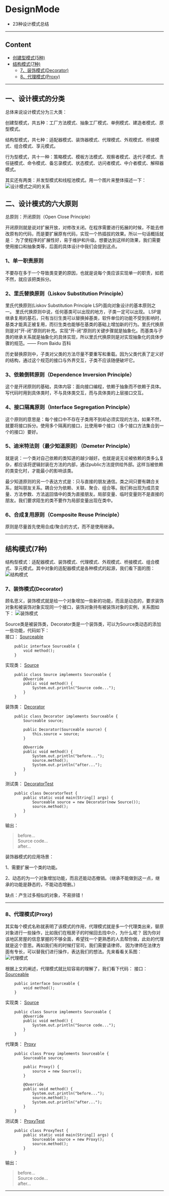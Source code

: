 # DesignMode
- 23种设计模式总结

------------
## Content

- [创建型模式(5种)](#创建型模式5种)
- [结构模式(7种)](#结构模式7种)  
    - [7、装饰模式(Decorator)](#7装饰模式decorator)  
    - [8、代理模式(Proxy)](#代理模式proxy)  
        

----------
## 一、设计模式的分类

总体来说设计模式分为三大类：

创建型模式，共五种：工厂方法模式、抽象工厂模式、单例模式、建造者模式、原型模式。

结构型模式，共七种：适配器模式、装饰器模式、代理模式、外观模式、桥接模式、组合模式、享元模式。

行为型模式，共十一种：策略模式、模板方法模式、观察者模式、迭代子模式、责任链模式、命令模式、备忘录模式、状态模式、访问者模式、中介者模式、解释器模式。

其实还有两类：并发型模式和线程池模式。用一个图片来整体描述一下：
        ![设计模式之间的关系](https://github.com/lanrengufeng/AlgorithmCode/blob/master/src/files/设计模式之间的关系.jpg)

## 二、设计模式的六大原则

总原则：开闭原则（Open Close Principle）

开闭原则就是说对扩展开放，对修改关闭。在程序需要进行拓展的时候，不能去修改原有的代码，而是要扩展原有代码，实现一个热插拔的效果。所以一句话概括就是：
为了使程序的扩展性好，易于维护和升级。想要达到这样的效果，我们需要使用接口和抽象类等，后面的具体设计中我们会提到这点。

### 1、单一职责原则

不要存在多于一个导致类变更的原因，也就是说每个类应该实现单一的职责，如若不然，就应该把类拆分。
 

### 2、里氏替换原则（Liskov Substitution Principle）

里氏代换原则(Liskov Substitution Principle LSP)面向对象设计的基本原则之一。 里氏代换原则中说，任何基类可以出现的地方，子类一定可以出现。 LSP是继承复用的基石，只有当衍生类可以替换掉基类，软件单位的功能不受到影响时，基类才能真正被复用，而衍生类也能够在基类的基础上增加新的行为。里氏代换原则是对“开-闭”原则的补充。实现“开-闭”原则的关键步骤就是抽象化。而基类与子类的继承关系就是抽象化的具体实现，所以里氏代换原则是对实现抽象化的具体步骤的规范。—— From Baidu 百科

历史替换原则中，子类对父类的方法尽量不要重写和重载。因为父类代表了定义好的结构，通过这个规范的接口与外界交互，子类不应该随便破坏它。


### 3、依赖倒转原则（Dependence Inversion Principle）

这个是开闭原则的基础，具体内容：面向接口编程，依赖于抽象而不依赖于具体。写代码时用到具体类时，不与具体类交互，而与具体类的上层接口交互。

### 4、接口隔离原则（Interface Segregation Principle）

这个原则的意思是：每个接口中不存在子类用不到却必须实现的方法，如果不然，就要将接口拆分。使用多个隔离的接口，比使用单个接口（多个接口方法集合到一个的接口）要好。


### 5、迪米特法则（最少知道原则）（Demeter Principle）

就是说：一个类对自己依赖的类知道的越少越好。也就是说无论被依赖的类多么复杂，都应该将逻辑封装在方法的内部，通过public方法提供给外部。这样当被依赖的类变化时，才能最小的影响该类。

最少知道原则的另一个表达方式是：只与直接的朋友通信。类之间只要有耦合关系，就叫朋友关系。耦合分为依赖、关联、聚合、组合等。我们称出现为成员变量、方法参数、方法返回值中的类为直接朋友。局部变量、临时变量则不是直接的朋友。我们要求陌生的类不要作为局部变量出现在类中。


### 6、合成复用原则（Composite Reuse Principle）

原则是尽量首先使用合成/聚合的方式，而不是使用继承。

--------------------

## 结构模式(7种)

结构型模式：适配器模式、装饰模式、代理模式、外观模式、桥接模式、组合模式、享元模式。其中对象的适配器模式是各种模式的起源，我们看下面的图：
        ![结构模式](https://github.com/lanrengufeng/AlgorithmCode/blob/master/src/files/结构模式.jpg)

### 7、装饰模式(Decorator)
顾名思义，装饰模式就是给一个对象增加一些新的功能，而且是动态的，要求装饰对象和被装饰对象实现同一个接口，装饰对象持有被装饰对象的实例，关系图如下：
        ![装饰模式](https://github.com/lanrengufeng/AlgorithmCode/blob/master/src/files/装饰模式.jpg)

Source类是被装饰类，Decorator类是一个装饰类，可以为Source类动态的添加一些功能，代码如下：  
接口： [Sourceable](https://github.com/lanrengufeng/AlgorithmCode/blob/master/src/designMode/decorator/Sourceable.java)
```
    public interface Sourceable {
        void method();
    }
```
实现类： [Source](https://github.com/lanrengufeng/AlgorithmCode/blob/master/src/designMode/decorator/Source.java)
```
    public class Source implements Sourceable {
        @Override
        public void method() {
            System.out.println("Source code...");
        }
    }

```
装饰类： [Decorator](https://github.com/lanrengufeng/AlgorithmCode/blob/master/src/designMode/decorator/Decorator.java)
```
    public class Decorator implements Sourceable {
        Sourceable source;
    
        public Decorator(Sourceable source) {
            this.source = source;
        }
    
        @Override
        public void method() {
            System.out.println("before...");
            source.method();
            System.out.println("after...");
        }
    }
```
测试类： [DecoratorTest](https://github.com/lanrengufeng/AlgorithmCode/blob/master/src/designMode/decorator/DecoratorTest.java)
```
    public class DecoratorTest {
        public static void main(String[] args) {
            Sourceable source = new Decorator(new Source());
            source.method();
        }
    }
```
输出：
> before...  
  Source code...  
  after...

装饰器模式的应用场景：

1、需要扩展一个类的功能。

2、动态的为一个对象增加功能，而且还能动态撤销。（继承不能做到这一点，继承的功能是静态的，不能动态增删。）

缺点：产生过多相似的对象，不易排错！

----------------
### 8、代理模式(Proxy)
其实每个模式名称就表明了该模式的作用，代理模式就是多一个代理类出来，替原对象进行一些操作，比如我们在租房子的时候回去找中介，为什么呢？
因为你对该地区房屋的信息掌握的不够全面，希望找一个更熟悉的人去帮你做，此处的代理就是这个意思。再如我们有的时候打官司，我们需要请律师，
因为律师在法律方面有专长，可以替我们进行操作，表达我们的想法。先来看看关系图：  
        ![代理模式](https://github.com/lanrengufeng/AlgorithmCode/blob/master/src/files/代理模式.jpg)

根据上文的阐述，代理模式就比较容易的理解了，我们看下代码：
接口： [Sourceable](https://github.com/lanrengufeng/AlgorithmCode/blob/master/src/designMode/proxy/Sourceable.java)
```
    public interface Sourceable {
        void method();
    }
```
实现类： [Source](https://github.com/lanrengufeng/AlgorithmCode/blob/master/src/designMode/proxy/Source.java)
```
    public class Source implements Sourceable {
        @Override
        public void method() {
            System.out.println("Source code...");
        }
    }

```
代理类： [Proxy](https://github.com/lanrengufeng/AlgorithmCode/blob/master/src/designMode/proxy/Proxy.java)
```
    public class Proxy implements Sourceable {
        Sourceable source;
    
        public Proxy() {
            source = new Source();
        }
    
        @Override
        public void method() {
            System.out.println("before...");
            source.method();
            System.out.println("after...");
        }
    }
```
测试类： [ProxyTest](https://github.com/lanrengufeng/AlgorithmCode/blob/master/src/designMode/proxy/ProxyTest.java)
```
    public class ProxyTest {
        public static void main(String[] args) {
            Sourceable source = new Proxy();
            source.method();
        }
    }

```
输出：
> before...  
  Source code...  
  after...

--------------


